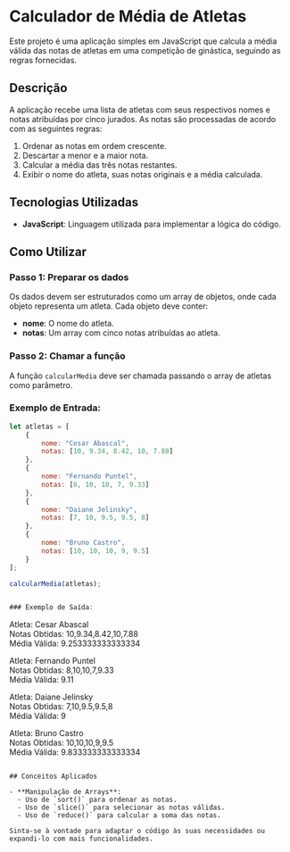 # Calculador de Média de Atletas

Este projeto é uma aplicação simples em JavaScript que calcula a média válida das notas de atletas em uma competição de ginástica, seguindo as regras fornecidas.

## Descrição
A aplicação recebe uma lista de atletas com seus respectivos nomes e notas atribuídas por cinco jurados. As notas são processadas de acordo com as seguintes regras:

1. Ordenar as notas em ordem crescente.
2. Descartar a menor e a maior nota.
3. Calcular a média das três notas restantes.
4. Exibir o nome do atleta, suas notas originais e a média calculada.

## Tecnologias Utilizadas

- **JavaScript**: Linguagem utilizada para implementar a lógica do código.

## Como Utilizar

### Passo 1: Preparar os dados
Os dados devem ser estruturados como um array de objetos, onde cada objeto representa um atleta. Cada objeto deve conter:
- **nome**: O nome do atleta.
- **notas**: Um array com cinco notas atribuídas ao atleta.

### Passo 2: Chamar a função
A função `calcularMedia` deve ser chamada passando o array de atletas como parâmetro.

### Exemplo de Entrada:
```javascript
let atletas = [
    {
        nome: "Cesar Abascal",
        notas: [10, 9.34, 8.42, 10, 7.88]
    },
    {
        nome: "Fernando Puntel",
        notas: [8, 10, 10, 7, 9.33]
    },
    {
        nome: "Daiane Jelinsky",
        notas: [7, 10, 9.5, 9.5, 8]
    },
    {
        nome: "Bruno Castro",
        notas: [10, 10, 10, 9, 9.5]
    }
];

calcularMedia(atletas);


### Exemplo de Saída:
```
Atleta: Cesar Abascal  
Notas Obtidas: 10,9.34,8.42,10,7.88  
Média Válida: 9.253333333333334

Atleta: Fernando Puntel  
Notas Obtidas: 8,10,10,7,9.33  
Média Válida: 9.11

Atleta: Daiane Jelinsky  
Notas Obtidas: 7,10,9.5,9.5,8  
Média Válida: 9  

Atleta: Bruno Castro  
Notas Obtidas: 10,10,10,9,9.5  
Média Válida: 9.833333333333334  
```

## Conceitos Aplicados

- **Manipulação de Arrays**:
  - Uso de `sort()` para ordenar as notas.
  - Uso de `slice()` para selecionar as notas válidas.
  - Uso de `reduce()` para calcular a soma das notas.

Sinta-se à vontade para adaptar o código às suas necessidades ou expandi-lo com mais funcionalidades.

